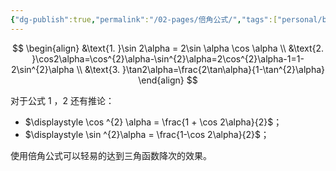 ```yaml
---
{"dg-publish":true,"permalink":"/02-pages/倍角公式/","tags":["personal/blog","math/初等数学"]}
---
```


$$
\begin{align}
&\text{1. }\sin 2\alpha = 2\sin \alpha \cos \alpha \\
&\text{2. }\cos2\alpha=\cos^{2}\alpha-\sin^{2}\alpha=2\cos^{2}\alpha-1=1-2\sin^{2}\alpha  \\
&\text{3. }\tan2\alpha=\frac{2\tan\alpha}{1-\tan^{2}\alpha}
\end{align}
$$

对于公式 1 ，2 还有推论：
 - $\displaystyle \cos ^{2} \alpha = \frac{1 + \cos 2\alpha}{2}$；
 - $\displaystyle \sin ^{2}\alpha = \frac{1-\cos 2\alpha}{2}$；

使用倍角公式可以轻易的达到三角函数降次的效果。